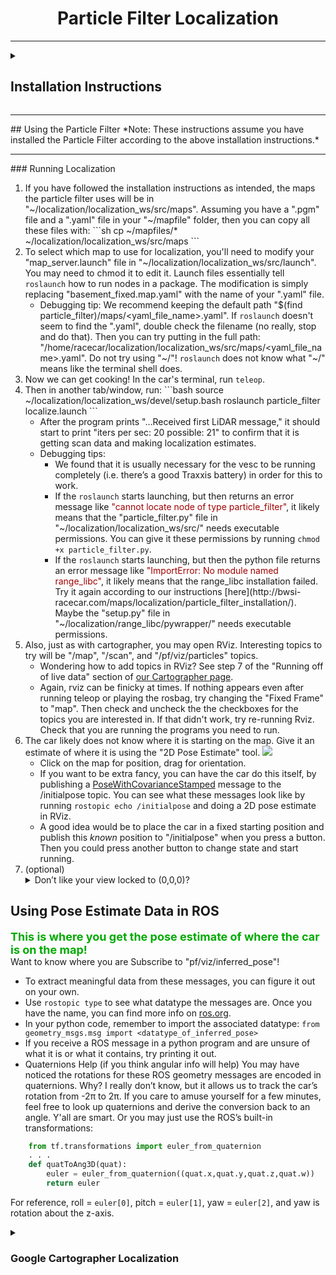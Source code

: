 <center><h1>Particle Filter Localization</h1></center>
<hr/>

<!-- --------------------INSTALLING PARTICLE FILTER-------------------- -->
<details><summary><h2 id="installation-instructions">Installation Instructions</h2></summary>

To install <a href=https://github.com/mit-racecar/particle_filter>this particle filter</a> ROS package:
<ol type="1">
<li> Make a localization folder in home directory and <code>cd</code> into it:
```bash
  mkdir ~/localization
  cd ~/localization
```
</li>
<li> Within "~/localization," try:
```bash
  sudo pip install cython
  git clone http://github.com/kctess5/range_libc
  cd range_libc/pywrapper
  # once upon a time, some RSS teams were able to compile GPU ray casting methods
  # ./compile_with_cuda.sh
  # but now, with re-flashed cars, we are humbled back to the peasant days of regular compiling
  ./compile.sh
```
Since compiling with cuda fails, we do regular compiling. Thankfully, this does not make the localization program prohibitively slow.
</li>
<li> Make a catkin workspace folder and <code>cd</code> in to it: 
```bash
  mkdir ~/localization/localization_ws
  cd ~/localization/localization_ws
```
</li>
<li> Within "~/localization/localization_ws," make a new source folder using wstool:
```bash
  wstool init src
```
</li>
<li> Install rosdep.
```bash
  rosdep install -r --from-paths src --ignore-src --rosdistro ${ROS_DISTRO} -y
```
</li>
<li> Then download this zip file <a href="https://drive.google.com/file/d/1n4dGdirW0J5r6NKri8jONzLk8GGCK_cX/view?usp=sharing">here on Google Drive</a> onto your computer and extract its contents. Then use <code>scp</code> to dump it onto the car into someplace logical (like the Downloads folder):
```bash
  scp -r <path_to_my_computers_downloads_folder>/particle_filter_files racecar@192.168.1.<car_number>:~/Downloads/
```
Then on the racecar, <code>cd</code> into the resulting "particle_filter_files" folder, and copy the files over into the following paths within "localization" (note that these files come from [this repo](https://github.com/mit-racecar/particle_filter)):
```bash
  cp -r ./rviz ~/localization
  cp ./.catkin_workspace ~/localization/localization_ws/
  cp -r ./launch ~/localization/localization_ws/src
  cp -r ./maps ~/localization/localization_ws/src
  cp ./src/* ~/localization/localization_ws/src
  cp ./CMakeLists.txt ~/localization/localization_ws/src
  cp ./package.xml ~/localization/localization_ws/src
```
</li>
<li> Catkin make this thing!
```bash
  cd ~/localization/localization_ws
  catkin_make
```
</li>
</ol>
</details>
<!-- --------------------USING PARTICLE FILTER LOCALIZATION-------------------- -->
<hr/>
## Using the Particle Filter
*Note: These instructions assume you have installed the Particle Filter according to the above installation instructions.*
<hr/>
### Running Localization

<ol type="1">

<li>If you have followed the installation instructions as intended, the maps the particle filter uses will be in "~/localization/localization_ws/src/maps". Assuming you have a ".pgm" file and a ".yaml" file in your "~/mapfile" folder, then you can copy all these files with:
```sh
cp ~/mapfiles/* ~/localization/localization_ws/src/maps
```
</li>

<li>To select which map to use for localization, you'll need to modify your "map_server.launch" file in "~/localization/localization_ws/src/launch". You may need to chmod it to edit it. Launch files essentially tell <code>roslaunch</code> how to run nodes in a package. The modification is simply replacing "basement_fixed.map.yaml" with the name of your ".yaml" file.
  <ul><li>
  Debugging tip: We recommend keeping the default path "$(find particle_filter)/maps/&#60;yaml_file_name&#62;.yaml". If <code>roslaunch</code> doesn't seem to find the ".yaml", double check the filename (no really, stop and do that). Then you can try putting in the full path: "/home/racecar/localization/localization_ws/src/maps/&#60;yaml_file_name&#62;.yaml". Do not try using "~/"! <code>roslaunch</code> does not know what "~/" means like the terminal shell does.
  </li></ul>
</li>

<li>Now we can get cooking! In the car's terminal, run <code>teleop</code>.</li>

<li>Then in another tab/window, run:
```bash
  source ~/localization/localization_ws/devel/setup.bash
  roslaunch particle_filter localize.launch
```
  <ul>
    <li> After the program prints "…Received first LiDAR message," it should start to print "iters per sec: 20  possible: 21" to confirm that it is getting scan data and making localization estimates.</li>
    <li> Debugging tips:
      <ul>
        <li> We found that it is usually necessary for the vesc to be running completely (i.e. there’s a good Traxxis battery) in order for this to work.</li>
        <li> If the <code>roslaunch</code> starts launching, but then returns an error message like <font color="A00000">"cannot locate node of type particle_filter"</font>, it likely means that the "particle_filter.py" file in "~/localization/localization_ws/src/" needs executable permissions. You can give it these permissions by running <code>chmod +x particle_filter.py</code>. </li>
        <li> If the <code>roslaunch</code> starts launching, but then the python file returns an error message like <font color="A00000">"ImportError: No module named range_libc"</font>, it likely means that the range_libc installation failed. Try it again according to our instructions [here](http://bwsi-racecar.com/maps/localization/particle_filter_installation/). Maybe the "setup.py" file in "~/localization/range_libc/pywrapper/" needs executable permissions. </li>
      </ul>
    </li>
  </ul>
</li>

<li> Also, just as with cartographer, you may open RViz. Interesting topics to try will be "/map", "/scan", and "/pf/viz/particles" topics.
  <ul>
    <li> Wondering how to add topics in RViz? See step 7 of the "Running off of live data" section of <a href="http://bwsi-racecar.com/maps/cartographer/cartographer_usage/#running-off-of-live-data">our Cartographer page</a>. </li>
    <li> Again, rviz can be finicky at times. If nothing appears even after running teleop or playing the rosbag, try changing the "Fixed Frame" to "map". Then check and uncheck the the checkboxes for the topics you are interested in. If that didn't work, try re-running Rviz. Check that you are running the programs you need to run. </li>
  </ul>
</li>

<li> The car likely does not know where it is starting on the map. Give it an estimate of where it is using the "2D Pose Estimate" tool.

<img src="../img/localize_pose_rviz_small.png"/>

  <ul>
    <li>Click on the map for position, drag for orientation.</li>
    <li>If you want to be extra fancy, you can have the car do this itself, by publishing a <a href="http://docs.ros.org/api/geometry_msgs/html/index-msg.html">PoseWithCovarianceStamped</a> message to the /initialpose topic. You can see what these messages look like by running <code>rostopic echo /initialpose</code> and doing a 2D pose estimate in RViz.</li>
    <li>A good idea would be to place the car in a fixed starting position and publish this <i>known</i> position to "/initialpose" when you press a button. Then you could press another button to change state and start running.</li>
  </ul>
</li>

<li> (optional)<details><summary>Don’t like your view locked to (0,0,0)?</summary>
Make it follow the car by changing your frame to something on the car.<br>
<img src="../img/rviz_target_frame_small.png"/>
  <ul>
    <li>First use the "Focus Camera" tool and click near the pose estimates (red arrows) to center the view on the car initially.</li>
    <li>Then change "Target Frame" to something on the car (like "base_link") to keep up with the car’s changes in position.</li>
</details></li>
</ol>

## Using Pose Estimate Data in ROS
<font color="00AA00" size="4"><b> This is where you get the pose estimate of where the car is on the map! </b></font><br>
Want to know where you are Subscribe to "pf/viz/inferred\_pose"!

  * To extract meaningful data from these messages, you can figure it out on your own.
  * Use `rostopic type` to see what datatype the messages are. Once you have the name, you can find more info on [ros.org](http://docs.ros.org/api/geometry_msgs/html/index-msg.html).
  * In your python code, remember to import the associated datatype: `from geometry_msgs.msg import <datatype_of_inferred_pose>`
  * If you receive a ROS message in a python program and are unsure of what it is or what it contains, try printing it out.
  * Quaternions Help (if you think angular info will help)
  You may have noticed the rotations for these ROS geometry messages are encoded in quaternions. Why? I really don’t know, but it allows us to track the car’s rotation from -2π to 2π. If you care to amuse yourself for a few minutes, feel free to look up quaternions and derive the conversion back to an angle. Y'all are smart. Or you may just use the ROS’s built-in transformations:
```python
    from tf.transformations import euler_from_quaternion
    . . .
    def quatToAng3D(quat):
        euler = euler_from_quaternion((quat.x,quat.y,quat.z,quat.w))
        return euler
```
  For reference, roll = `euler[0]`, pitch = `euler[1]`, yaw = `euler[2]`, and yaw is rotation about the z-axis.

<details><summary><h3>Google Cartographer Localization</h3></summary>
To run localization in Google Cartographer, you won't need an image and an ".yaml" file, but rather this file structure called a ".pbstream". Here's how you get this thing:
  
(1). `cd` into the folder you want your ".pbstream" stored.
<br>
(2). Run `roslaunch cartographer_ros offline_racecar_2d.launch bag_filenames:=${HOME}/bagfiles/<your_rosbag_name>.bag`<br>
&ensp; Warning: this will pull up an rviz window, so whoops if you're ssh-ed in.
<br>
(3). Wait for the bag to finish playing, then watch the terminal and wait until it's done "optimizing".
<br>
Now you wanna localize. Here's how you do something like that (though it also tries to make another map, which is concerning; maybe you need to modify one of the config files to include `max_submaps_to_keep = 3`, as the [Google Cartographer website](https://google-cartographer-ros.readthedocs.io/en/latest/going_further.html) suggests).
<br>
(4). Run the localization by entering the following `roslaunch cartographer_ros demo_racecar_2d_localization.launch \ load_state_filename:=${HOME}/<path_to_file>/<my_file_name>.pbstream`.
<br>
(5). We don't really know where to get pose data. And if you wanted to give the program pose estimated, good stinkin' luck, buddy. The best we can offer is intercepting stuff sent across the "tf" topic. While the localization is running, enter `rostopic echo tf`. The "base_link" frame may have relevant data.
<br>
<h4> Change log (how did we concoct some of those launch and configuration files):</h4>
(1). Copy the launch file demo_backpack_2d_localization.launch and rename it by entering `cp demo_backpack_2d_localization.launch demo_racecar_2d_localization.launch`.<br>
&ensp; Within this new file change robot_description to "$(find xacro)/xacro '$(find racecar_description)/urdf/racecar.xacro'")"<br>
&ensp; Configuration_basename becomes racecar_2d_localization.lua<br>
&ensp; Don't remap from "echoes". Instead:<br>
&ensp; Remap from /odom to /vesc/odom<br>
&ensp; Remap from imu to /imu/datav
(2). Delete the robag node.<br>
(3). First, enter `cp offline_backpack_2d.launch offline_racecar_2d.launch`<br>
Also, change the "configuration_basename" argument from backpack_2d.lua to racecar_2d.lua<br>
Delete the "urdf_basename" parameter entirely.<br>
Don't remap from "echoes". Instead:<br>
remap from /odom to /vesc/odom<br>
remap from imu to /imu/data<br>
</details>
